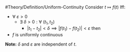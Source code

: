 #Theory/Definition/Uniform-Continuity 
Consider $t \mapsto f(t)$
Iff:
- $\forall~\varepsilon>0$
	- $\exists~\delta >0 : \forall~(t_1,t_2)$
		- $|t_1 - t_2| < \delta \implies |f(t_1)-f(t_2)| < \varepsilon$
then
- $f$ is uniformly continuous

**Note:** $\delta$ and $\varepsilon$ are independent of $t$.